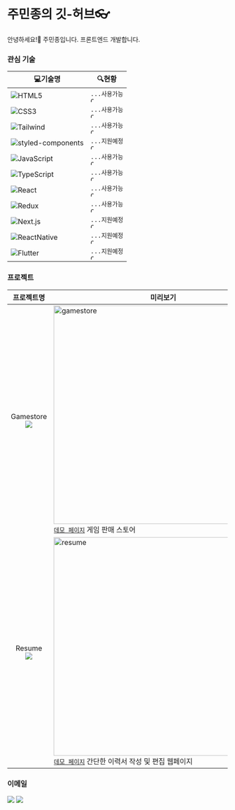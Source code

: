# 주민종의 깃-허브👓
안녕하세요!👋 주민종입니다. 프론트엔드 개발합니다.

### 관심 기술
| 💻기술명  | 🔍현황 |
| ------------- | ------------- |
| ![HTML5](https://img.shields.io/badge/-HTML5-E34F26?style=flat&logo=HTML5&logoColor=white)  | <code>...사용가능 <img src="https://www.svgrepo.com/show/410398/check.svg" alt="Check SVG File" title="Check SVG File" width="10" height="10"></code> |
| ![CSS3](https://img.shields.io/badge/-CSS3-1572B6?style=flat&logo=HTML5&logoColor=white)  | <code>...사용가능 <img src="https://www.svgrepo.com/show/410398/check.svg" alt="Check SVG File" title="Check SVG File" width="10" height="10"></code> |
| ![Tailwind](https://img.shields.io/badge/-Tailwind%20CSS-06B6D4?style=flat&logo=TailwindCSS&logoColor=white)  | <code>...사용가능 <img src="https://www.svgrepo.com/show/410398/check.svg" alt="Check SVG File" title="Check SVG File" width="10" height="10"></code> |
| ![styled-components](https://img.shields.io/badge/-styled--components-DB7093?style=flat&logo=styledcomponents&logoColor=white)  | <code>...지원예정 <img src="https://www.svgrepo.com/show/410435/cancel.svg" alt="Cancel SVG File" title="Cancel SVG File" width="10" height="10"></code> |
| ![JavaScript](https://img.shields.io/badge/-JavaScript-F7DF1E?style=flat&logo=JavaScript&logoColor=black)  | <code>...사용가능 <img src="https://www.svgrepo.com/show/410398/check.svg" alt="Check SVG File" title="Check SVG File" width="10" height="10"></code> |
| ![TypeScript](https://img.shields.io/badge/-TypeScript-3178C6?style=flat&logo=TypeScript&logoColor=white)  | <code>...사용가능 <img src="https://www.svgrepo.com/show/410398/check.svg" alt="Check SVG File" title="Check SVG File" width="10" height="10"></code> |
| ![React](https://img.shields.io/badge/-React-20232a?style=flat&logo=React)  | <code>...사용가능 <img src="https://www.svgrepo.com/show/410398/check.svg" alt="Check SVG File" title="Check SVG File" width="10" height="10"></code> |
| ![Redux](https://img.shields.io/badge/-Redux-764ABC?style=flat&logo=Redux)  | <code>...사용가능 <img src="https://www.svgrepo.com/show/410398/check.svg" alt="Check SVG File" title="Check SVG File" width="10" height="10"></code> |
| ![Next.js](https://img.shields.io/badge/-Next.js-000000?style=flat&logo=Next.js)  | <code>...지원예정 <img src="https://www.svgrepo.com/show/410435/cancel.svg" alt="Cancel SVG File" title="Cancel SVG File" width="10" height="10"></code> |
| ![ReactNative](https://img.shields.io/badge/-React%20Native-20232a?style=flat&logo=React)  | <code>...지원예정 <img src="https://www.svgrepo.com/show/410435/cancel.svg" alt="Cancel SVG File" title="Cancel SVG File" width="10" height="10"></code> |
| ![Flutter](https://img.shields.io/badge/-Flutter-02569B?style=flat&logo=Flutter)  | <code>...지원예정 <img src="https://www.svgrepo.com/show/410435/cancel.svg" alt="Cancel SVG File" title="Cancel SVG File" width="10" height="10"></code> |

### 프로젝트
| 프로젝트명 | 미리보기 |
| :---: | --- |
| Gamestore</br><a href="https://github.com/wnalsals123/GameStore_Project"><img src="https://img.shields.io/badge/-GitHub-181717?style=flat&logo=GitHub&logoColor=white"></img></a> | <img src="https://user-images.githubusercontent.com/44563747/192572414-8a338adf-b9a3-41b9-8c41-c9525ad66712.png" alt="gamestore" width='500'></img></br>[`데모 페이지`](https://jmj-game-store.netlify.app) 게임 판매 스토어 |
| Resume</br><a href="https://github.com/wnalsals123/Resume_Project"><img src="https://img.shields.io/badge/-GitHub-181717?style=flat&logo=GitHub&logoColor=white"></img></a> | <img src="https://user-images.githubusercontent.com/44563747/192572418-c270d9ca-b559-46cc-833f-06fded77c92c.png" alt="resume" width='500'></img></br>[`데모 페이지`](https://jmj-resume-page.netlify.app) 간단한 이력서 작성 및 편집 웹페이지 |

### 이메일
<a href="mailto:wnalsals1127@gmail.com"><img src="https://img.shields.io/badge/-wnalsals1127@gmail.com-EA4335?style=flat&logo=gmail&logoColor=white"></img></a>
<a href="mailto:wnalsals12@naver.com"><img src="https://img.shields.io/badge/-wnalsals12@naver.com-03C75A?style=flat&logo=naver&logoColor=white"></img></a>
